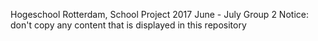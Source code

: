 Hogeschool Rotterdam,  School Project 2017 June - July
Group 2
Notice: don't copy any content that is displayed in this repository 
